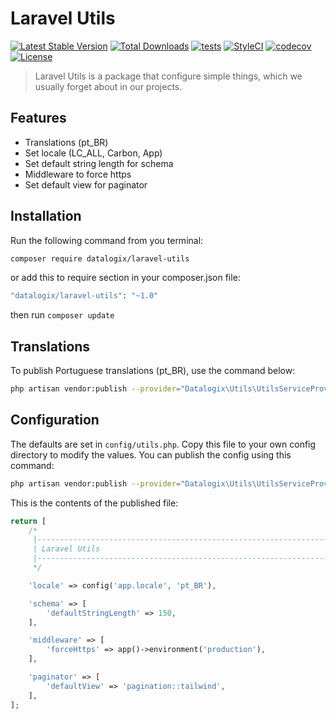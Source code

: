 # Laravel Utils

[![Latest Stable Version](https://poser.pugx.org/datalogix/laravel-utils/version)](https://packagist.org/packages/datalogix/laravel-utils)
[![Total Downloads](https://poser.pugx.org/datalogix/laravel-utils/downloads)](https://packagist.org/packages/datalogix/laravel-utils)
[![tests](https://github.com/datalogix/laravel-utils/workflows/tests/badge.svg)](https://github.com/datalogix/laravel-utils/actions)
[![StyleCI](https://styleci.io/repos/40018123/shield?style=flat)](https://styleci.io/repos/40018123)
[![codecov](https://codecov.io/gh/datalogix/laravel-utils/branch/master/graph/badge.svg)](https://codecov.io/gh/datalogix/laravel-utils)
[![License](https://poser.pugx.org/datalogix/laravel-utils/license)](https://packagist.org/packages/datalogix/laravel-utils)

> Laravel Utils is a package that configure simple things, which we usually forget about in our projects.

## Features

- Translations (pt_BR)
- Set locale (LC_ALL, Carbon, App)
- Set default string length for schema
- Middleware to force https
- Set default view for paginator

## Installation

Run the following command from you terminal:

```bash
composer require datalogix/laravel-utils
```

or add this to require section in your composer.json file:

```bash
"datalogix/laravel-utils": "~1.0"
```

then run ```composer update```

## Translations

To publish Portuguese translations (pt_BR), use the command below:

```bash
php artisan vendor:publish --provider="Datalogix\Utils\UtilsServiceProvider" --tag="lang"
```

## Configuration

The defaults are set in `config/utils.php`. Copy this file to your own config directory to modify the values. You can publish the config using this command:

```bash
php artisan vendor:publish --provider="Datalogix\Utils\UtilsServiceProvider" --tag="config"
```

This is the contents of the published file:

```php
return [
    /*
     |--------------------------------------------------------------------------
     | Laravel Utils
     |--------------------------------------------------------------------------
     */

    'locale' => config('app.locale', 'pt_BR'),

    'schema' => [
        'defaultStringLength' => 150,
    ],

    'middleware' => [
        'forceHttps' => app()->environment('production'),
    ],

    'paginator' => [
        'defaultView' => 'pagination::tailwind',
    ],
];
```
